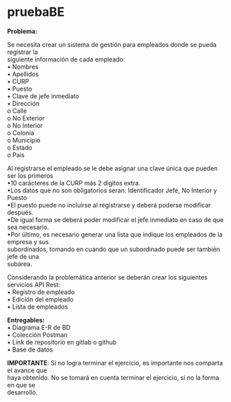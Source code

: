 # pruebaBE
**Problema:**    

Se necesita crear un sistema de gestión para empleados donde se pueda registrar la  
siguiente información de cada empleado:  
• Nombres  
• Apellidos  
• CURP  
• Puesto  
• Clave de jefe inmediato  
• Dirección  
o Calle  
o No Exterior  
o No Interior  
o Colonia  
o Municipio  
o Estado  
o Pais  

Al registrarse el empleado se le debe asignar una clave única que pueden ser los primeros  
•10 carácteres de la CURP más 2 digitos extra.  
•Los datos que no son obligatorios seran: Identificador Jefe, No Interior y Puesto  
•El puesto puede no incluirse al registrarse y deberá poderse modificar después.  
•De igual forma se deberá poder modificar el jefe inmediato en caso de que sea necesario.  
•Por último, es necesario generar una lista que indique los empleados de la empresa y sus  
subordinados, tomando en cuando que un subordinado puede ser también jefe de una  
subárea.      

  
Considerando la problemática anterior se deberán crear los siguientes servicios API Rest:  
• Registro de empleado  
• Edición del empleado  
• Lista de empleados      

  
**Entregables:**  
• Diagrama E-R de BD  
• Colección Postman  
• Link de repositorio en gitlab o github  
• Base de datos    

**IMPORTANTE**: Si no logra terminar el ejercicio, es importante nos comparta el avance que  
haya obtenido. No se tomará en cuenta terminar el ejercicio, si no la forma en que se  
desarrolló.  

